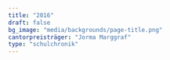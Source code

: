 ```yaml
---
title: "2016"
draft: false
bg_image: "media/backgrounds/page-title.png"
cantorpreisträger: "Jorma Marggraf"
type: "schulchronik"
---
```

